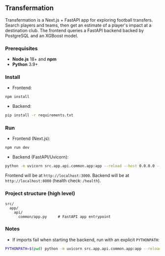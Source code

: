 ## Transfermation

Transfermation is a Next.js + FastAPI app for exploring football transfers. Search players and teams, then get an estimate of a player's impact at a destination club. The frontend queries a FastAPI backend backed by PostgreSQL and an XGBoost model.

### Prerequisites
- **Node.js** 18+ and **npm**
- **Python** 3.9+

### Install
- Frontend:
```bash
npm install
```
- Backend:
```bash
pip install -r requirements.txt
```

### Run
- Frontend (Next.js):
```bash
npm run dev
```
- Backend (FastAPI/Uvicorn):
```bash
python -m uvicorn src.app.api.common.app:app --reload --host 0.0.0.0 --port 8000
```

Frontend will be at `http://localhost:3000`. Backend will be at `http://localhost:8000` (health check: `/health`).

### Project structure (high level)
```
src/
  app/
    api/
      common/app.py     # FastAPI app entrypoint
```

### Notes
- If imports fail when starting the backend, run with an explicit `PYTHONPATH`:
```bash
PYTHONPATH=$(pwd) python -m uvicorn src.app.api.common.app:app --reload --host 0.0.0.0 --port 8000
```
